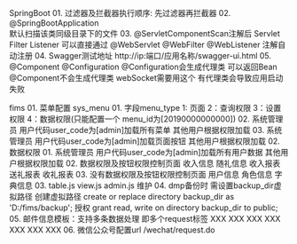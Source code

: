 SpringBoot
    01. 过滤器及拦截器执行顺序: 先过滤器再拦截器
    02. @SpringBootApplication  
            默认扫描该类同级目录下的文件
    03. @ServletComponentScan注解后
            Servlet Filter Listener 可以直接通过 @WebServlet @WebFilter @WebListener 注解自动注册
    04. Swagger测试地址
            http://ip:端口/应用名称/swagger-ui.html
    05. @Component  @Configuration
        @Configuration会生成代理类 可以返回Bean
        @Component不会生成代理类  webSocket需要用这个 有代理类会导致应用启动失败
        
fims
    01. 菜单配置 sys_menu
        01. 字段menu_type
            1: 页面
            2：查询权限
            3：设置权限
            4：数据权限(只能配置一个 menu_id为[20190000000000])
        02. 系统管理员 用户代码user_code为[admin]加载所有菜单 其他用户根据权限加载
        03. 系统管理员 用户代码user_code为[admin]加载页面按钮 其他用户根据权限加载
    02. 数据权限
        01. 系统管理员 用户代码user_code为[admin]加载所有用户数据 其他用户根据权限加载
        02. 数据权限及按钮权限控制页面
                收入信息 随礼信息 收入报表 送礼报表 收礼报表
        03. 没有数据权限及按钮权限控制页面
                用户信息 角色信息 字典信息
    03. table.js view.js  admin.js 维护
    04. dmp备份时 需设置backup_dir虚拟路径
            创建虚拟路径 create or replace directory backup_dir as 'D:/fims/backup';
            授权 grant read, write on directory backup_dir to public;
    05. 邮件信息模板：支持多条数据处理 即多个request标签
            <fims>
            	<request>
            		<user tip="当前用户: 中文名称">XXX</user>
            		<target tip="目标对象: 中文名称">XXX</target>
            		<date tip="业务日期: yyyyMMdd">XXX</date>
            		<type tip="业务类型: 中文名称">XXX</type>
            		<subType tip="业务子类型: 中文名称">XXX</subType>
            		<amount tip="业务金额: 支持两位小数">XXX</amount>
            		<memo tip="业务备注: 最大150字符">XXX</memo>
            	</request>
            </fims>
    06. 微信公众号配置url
            /wechat/request.do
    

